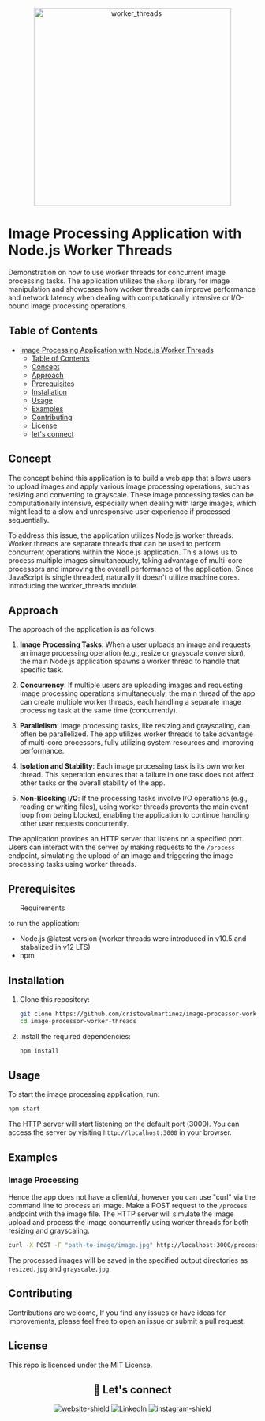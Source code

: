 <div align="center"> 
  <img src="https://blog.logrocket.com/wp-content/uploads/2019/09/singlethreadcode.jpg" width="400" alt="worker_threads" />
</div>

# Image Processing Application with Node.js Worker Threads

Demonstration on how to use worker threads for concurrent image processing tasks. The application utilizes the `sharp` library for image manipulation and showcases how worker threads can improve performance and network latency when dealing with computationally intensive or I/O-bound image processing operations.

## Table of Contents

- [Image Processing Application with Node.js Worker Threads](#image-processing-application-with-nodejs-worker-threads)
  - [Table of Contents](#table-of-contents)
  - [Concept](#concept)
  - [Approach](#approach)
  - [Prerequisites](#prerequisites)
  - [Installation](#installation)
  - [Usage](#usage)
  - [Examples](#examples)
  - [Contributing](#contributing)
  - [License](#license)
  - [let's connect](#license)

## Concept

The concept behind this application is to build a web app that allows users to upload images and apply various image processing operations, such as resizing and converting to grayscale. These image processing tasks can be computationally intensive, especially when dealing with large images, which might lead to a slow and unresponsive user experience if processed sequentially.

To address this issue, the application utilizes Node.js worker threads. Worker threads are separate threads that can be used to perform concurrent operations within the Node.js application. This allows us to process multiple images simultaneously, taking advantage of multi-core processors and improving the overall performance of the application. Since JavaScript is single threaded, naturally it doesn't utilize machine cores. Introducing the worker_threads module.

## Approach

The approach of the application is as follows:

1. **Image Processing Tasks**: When a user uploads an image and requests an image processing operation (e.g., resize or grayscale conversion), the main Node.js application spawns a worker thread to handle that specific task.

2. **Concurrency**: If multiple users are uploading images and requesting image processing operations simultaneously, the main thread of the app can create multiple worker threads, each handling a separate image processing task at the same time (concurrently).

3. **Parallelism**: Image processing tasks, like resizing and grayscaling, can often be parallelized. The app utilizes worker threads to take advantage of multi-core processors, fully utilizing system resources and improving performance.

4. **Isolation and Stability**: Each image processing task is its own worker thread. This seperation ensures that a failure in one task does not affect other tasks or the overall stability of the app.

5. **Non-Blocking I/O**: If the processing tasks involve I/O operations (e.g., reading or writing files), using worker threads prevents the main event loop from being blocked, enabling the application to continue handling other user requests concurrently.

The application provides an HTTP server that listens on a specified port. Users can interact with the server by making requests to the `/process` endpoint, simulating the upload of an image and triggering the image processing tasks using worker threads.

## Prerequisites

<ul>Requirements</ul> to run the application:

- Node.js @latest version (worker threads were introduced in v10.5 and stabalized in v12 LTS)
- npm 

## Installation

1. Clone this repository:

   ```bash
   git clone https://github.com/cristovalmartinez/image-processor-worker-threads.git
   cd image-processor-worker-threads
   ```

2. Install the required dependencies:

   ```bash
   npm install
   ```

## Usage

To start the image processing application, run:

```bash
npm start
```

The HTTP server will start listening on the default port (3000). You can access the server by visiting `http://localhost:3000` in your browser.

## Examples

### Image Processing

Hence the app does not have a client/ui, however you can use "curl" via the command line to process an image. Make a POST request to the `/process` endpoint with the image file. The HTTP server will simulate the image upload and process the image concurrently using worker threads for both resizing and grayscaling.

```bash
curl -X POST -F "path-to-image/image.jpg" http://localhost:3000/process
```

The processed images will be saved in the specified output directories as `resized.jpg` and `grayscale.jpg`.

## Contributing

Contributions are welcome, If you find any issues or have ideas for improvements, please feel free to open an issue or submit a pull request.

## License

This repo is licensed under the MIT License.

<div align='center'>
  
 ## :gem: Let's connect
  
  [![website-shield][website-shield]][website-url] [![LinkedIn][linkedin-shield]][linkedin-url] [![instagram-shield][instagram-shield]][instagram-url]
  
</div>

<!-- [contributors-shield]: https://img.shields.io/github/contributors/othneildrew/Best-README-Template.svg?style=for-the-badge -->
<!-- [contributors-url]: https://github.com/othneildrew/Best-README-Template/graphs/contributors -->
<!-- [forks-shield]: https://img.shields.io/github/forks/othneildrew/Best-README-Template.svg?style=for-the-badge -->
<!-- [forks-url]: https://github.com/othneildrew/Best-README-Template/network/members
[stars-shield]: https://img.shields.io/github/stars/othneildrew/Best-README-Template.svg?style=for-the-badge
[stars-url]: https://github.com/othneildrew/Best-README-Template/stargazers
[issues-shield]: https://img.shields.io/github/issues/othneildrew/Best-README-Template.svg?style=for-the-badge
[issues-url]: https://github.com/othneildrew/Best-README-Template/issues
[license-shield]: https://img.shields.io/github/license/othneildrew/Best-README-Template.svg?style=for-the-badge
[license-url]: https://img.shields.io/badge/Netlify-00C7B7?style=for-the-badge&logo=netlify&logoColor=white -->
[linkedin-shield]: https://img.shields.io/badge/linkedin-blue?style=flat&logo=linkedin
[linkedin-url]: https://www.linkedin.com/in/cristoval
[instagram-shield]: https://img.shields.io/badge/instagram-orange?style=flat&logo=instagram&logoColor=white
[instagram-url]: https://www.instagram.com/cristoval.m/
[website-shield]: https://img.shields.io/badge/website-gray?style=flat&logo=stylelint&logoColor=white
[website-url]: https://www.cristovalmartinez.com
